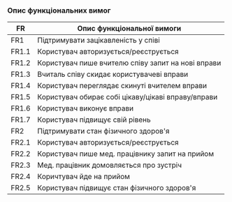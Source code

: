 ### Опис функціональних вимог

| FR    | Опис функціональної вимоги | 
| ------| ----------- | 
| FR1   | Підтримувати зацікавленість у співі |
| FR1.1 | Користувач авторизується/реєструється |
| FR1.2 | Користувач пише вчителю співу запит на нові вправи |
| FR1.3 | Вчиталь співу скидає користувачеві вправи | 
| FR1.4 | Користувач переглядає скинуті вчителем вправи | 
| FR1.5 | Користувач обирає собі цікаву/цікаві вправу/вправи | 
| FR1.6 | Користувач виконує вправи | 
| FR1.7 | Користувач підвищує свій рівень | 
| FR2   | Підтримувати стан фізичного здоров'я |
| FR2.1 | Користувач авторизується/реєструється |
| FR2.2 | Користувач пише мед. працівнику запит на прийом |
| FR2.3 | Мед. працівник домовляється про зустріч | 
| FR2.4 | Коричтувач йде на прийом | 
| FR2.5 | Користувач підвищує стан фізичного здоров'я | 
